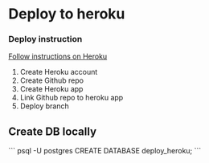 <h1>Deploy to heroku</h1>
<h3>Deploy instruction</h3>
<a href="https://devcenter.heroku.com/articles/github-integration">Follow instructions on Heroku</a>
<ol class="list-group">
    <li class="list-group-item">Create Heroku account</li>
    <li class="list-group-item">Create Github repo</li>
    <li class="list-group-item">Create Heroku app</li>
    <li class="list-group-item">Link Github repo to heroku app</li>
    <li class="list-group-item">Deploy branch</li>
</ol>
<h2>Create DB locally</h2>
```
psql -U postgres
CREATE DATABASE deploy_heroku;
```